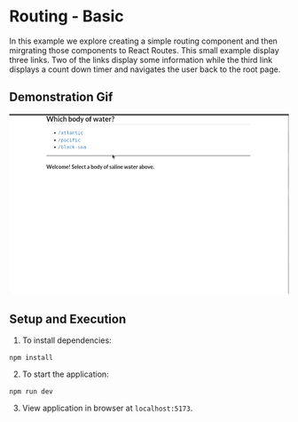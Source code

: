 # Routing - Basic
In this example we explore creating a simple routing component and then mirgrating those components to React Routes. This small example display three links. Two of the links display some information while the third link displays a count down timer and navigates the user back to the root page.

## Demonstration Gif
![Demonstration of the React Routes application](./images/demonstration.gif)


## Setup and Execution

1. To install dependencies:

```shell
npm install
```

2. To start the application:

```shell
npm run dev
```

3. View application in browser at `localhost:5173`.
